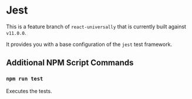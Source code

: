 # Jest

This is a feature branch of `react-universally` that is currently built against `v11.0.0`.

It provides you with a base configuration of the `jest` test framework.

## Additional NPM Script Commands

### `npm run test`

Executes the tests.

